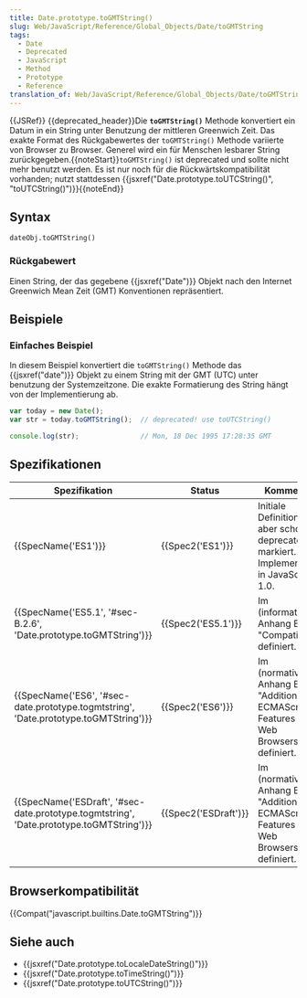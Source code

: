 ```yaml
---
title: Date.prototype.toGMTString()
slug: Web/JavaScript/Reference/Global_Objects/Date/toGMTString
tags:
  - Date
  - Deprecated
  - JavaScript
  - Method
  - Prototype
  - Reference
translation_of: Web/JavaScript/Reference/Global_Objects/Date/toGMTString
---
```

{{JSRef}} {{deprecated_header}}Die **`toGMTString()`** Methode konvertiert ein Datum in ein String unter Benutzung der mittleren Greenwich Zeit. Das exakte Format des Rückgabewertes der `toGMTString()` Methode variierte von Browser zu Browser. Generel wird ein für Menschen lesbarer String zurückgegeben.{{noteStart}}`toGMTString()` ist deprecated und sollte nicht mehr benutzt werden. Es ist nur noch für die Rückwärtskompatibilität vorhanden; nutzt stattdessen {{jsxref("Date.prototype.toUTCString()", "toUTCString()")}}{{noteEnd}}

## Syntax

    dateObj.toGMTString()

### Rückgabewert

Einen String, der das gegebene {{jsxref("Date")}} Objekt nach den Internet Greenwich Mean Zeit (GMT) Konventionen repräsentiert.

## Beispiele

### Einfaches Beispiel

In diesem Beispiel konvertiert die `toGMTString()` Methode das {{jsxref("date")}} Objekt zu einem String mit der GMT (UTC) unter benutzung der Systemzeitzone. Die exakte Formatierung des String hängt von der Implementierung ab.

```js
var today = new Date();
var str = today.toGMTString();  // deprecated! use toUTCString()

console.log(str);               // Mon, 18 Dec 1995 17:28:35 GMT
```

## Spezifikationen

| Spezifikation                                                                                                        | Status                       | Kommentar                                                                                 |
| -------------------------------------------------------------------------------------------------------------------- | ---------------------------- | ----------------------------------------------------------------------------------------- |
| {{SpecName('ES1')}}                                                                                             | {{Spec2('ES1')}}         | Initiale Definition, aber schon als deprecated markiert. Implementiert in JavaScript 1.0. |
| {{SpecName('ES5.1', '#sec-B.2.6', 'Date.prototype.toGMTString')}}                             | {{Spec2('ES5.1')}}     | Im (informativen) Anhang B "Compatibility" definiert.                                     |
| {{SpecName('ES6', '#sec-date.prototype.togmtstring', 'Date.prototype.toGMTString')}}     | {{Spec2('ES6')}}         | Im (normativen) Anhang B "Additional ECMAScript Features for Web Browsers" definiert.     |
| {{SpecName('ESDraft', '#sec-date.prototype.togmtstring', 'Date.prototype.toGMTString')}} | {{Spec2('ESDraft')}} | Im (normativen) Anhang B "Additional ECMAScript Features for Web Browsers" definiert.     |

## Browserkompatibilität

{{Compat("javascript.builtins.Date.toGMTString")}}

## Siehe auch

- {{jsxref("Date.prototype.toLocaleDateString()")}}
- {{jsxref("Date.prototype.toTimeString()")}}
- {{jsxref("Date.prototype.toUTCString()")}}
